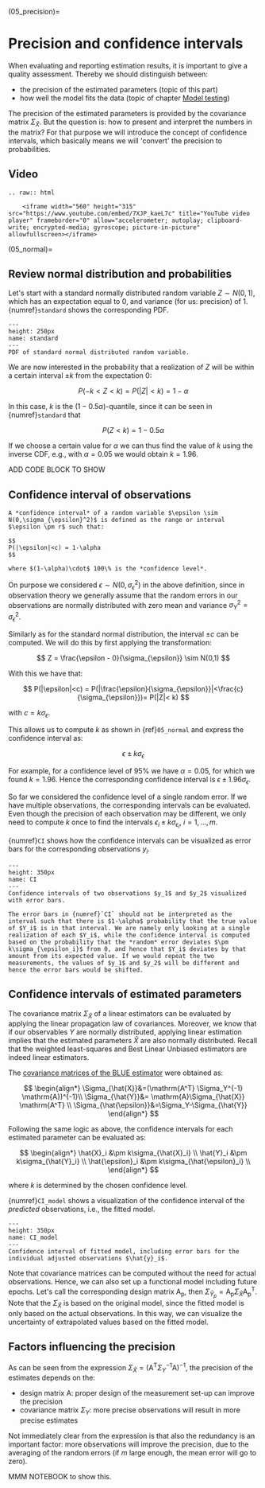 (05_precision)=
# Precision and confidence intervals
When evaluating and reporting estimation results, it is important to give a quality assessment. Thereby we should distinguish between:
* the precision of the estimated parameters (topic of this part)
* how well the model fits the data (topic of chapter [Model testing](08_testing))

The precision of the estimated parameters is provided by the covariance matrix $\Sigma_{\hat{X}}$. But the question is: how to present and interpret the numbers in the matrix? For that purpose we will introduce the concept of confidence intervals, which basically means we will 'convert' the precision to probabilities.

## Video
```{eval-rst}
.. raw:: html

    <iframe width="560" height="315" src="https://www.youtube.com/embed/7XJP_kaeL7c" title="YouTube video player" frameborder="0" allow="accelerometer; autoplay; clipboard-write; encrypted-media; gyroscope; picture-in-picture" allowfullscreen></iframe>
```

(05_normal)=
## Review normal distribution and probabilities
Let's start with a standard normally distributed random variable $Z\sim N(0,1)$, which has an expectation equal to 0, and variance (for us: precision) of 1. {numref}`standard` shows the corresponding PDF.

```{figure} ../figures/ObservationTheory/05_standard.png
---
height: 250px
name: standard
---
PDF of standard normal distributed random variable.
```

We are now interested in the probability that a realization of $Z$ will be within a certain interval $\pm k$ from the expectation 0:

$$
P(-k<Z<k)  = P(|Z|<k) = 1-\alpha
$$

In this case, $k$ is the $(1-0.5\alpha)$-quantile, since it can be seen in {numref}`standard` that 

$$
P(Z<k) = 1-0.5\alpha
$$ 

If we choose a certain value for $\alpha$ we can thus find the value of $k$ using the inverse CDF, e.g., with $\alpha = 0.05$ we would obtain $k=1.96$.

ADD CODE BLOCK TO SHOW

## Confidence interval of observations

```{admonition} Definition
A *confidence interval* of a random variable $\epsilon \sim N(0,\sigma_{\epsilon}^2)$ is defined as the range or interval $\epsilon \pm r$ such that:

$$
P(|\epsilon|<c) = 1-\alpha
$$

where $(1-\alpha)\cdot$ 100\% is the *confidence level*. 
```

On purpose we considered $\epsilon \sim N(0,\sigma_{\epsilon}^2)$ in the above definition, since in observation theory we generally assume that the random errors in our observations are normally distributed with zero mean and variance $\sigma^2_Y=\sigma^2_{\epsilon}$.

Similarly as for the standard normal distribution, the interval $\pm c$ can be computed. We will do this by first applying the transformation:

$$
Z = \frac{\epsilon - 0}{\sigma_{\epsilon}} \sim N(0,1)
$$

With this we have that:

$$
P(|\epsilon|<c) = P(|\frac{\epsilon}{\sigma_{\epsilon}}|<\frac{c}{\sigma_{\epsilon}})= P(|Z|< k)
$$

with $c = k\sigma_{\epsilon}$.

This allows us to compute $k$ as shown in {ref}`05_normal` and express the confidence interval as:

$$
\epsilon \pm k\sigma_{\epsilon}
$$

For example, for a confidence level of 95\% we have $\alpha = 0.05$, for which we found $k=1.96$. Hence the corresponding confidence interval is $\epsilon \pm 1.96\sigma_{\epsilon}$.

So far we considered the confidence level of a single random error. If we have multiple observations, the corresponding intervals can be evaluated. Even though the precision of each observation may be different, we only need to compute $k$ once to find the intervals $\epsilon_i \pm k\sigma_{\epsilon_i}$, $i=1,\ldots,m$.

{numref}`CI` shows how the confidence intervals can be visualized as error bars for the corresponding observations $y_i$.

```{figure} ../figures/ObservationTheory/05_CI.png
---
height: 350px
name: CI
---
Confidence intervals of two observations $y_1$ and $y_2$ visualized with error bars.
```

```{note}
The error bars in {numref}`CI` should not be interpreted as the interval such that there is $1-\alpha$ probability that the true value of $Y_i$ is in that interval. We are namely only looking at a single realization of each $Y_i$, while the confidence interval is computed based on the probability that the *random* error deviates $\pm k\sigma_{\epsilon_i}$ from 0, and hence that $Y_i$ deviates by that amount from its expected value. If we would repeat the two measurements, the values of $y_1$ and $y_2$ will be different and hence the error bars would be shifted. 
```
## Confidence intervals of estimated parameters
The covariance matrix $\Sigma_{\hat{X}}$ of a linear estimators can be evaluated by applying the linear propagation law of covariances. Moreover, we know that if our observables $Y$ are normally distributed, applying linear estimation implies that the estimated parameters $\hat{X}$ are also normally distributed. Recall that the weighted least-squares and Best Linear Unbiased estimators are indeed linear estimators.

The [covariance matrices of the BLUE estimator](04_cov) were obtained as:

$$
\begin{align*}
\Sigma_{\hat{X}}&=(\mathrm{A^T} \Sigma_Y^{-1} \mathrm{A})^{-1}\\
\Sigma_{\hat{Y}}&= \mathrm{A}\Sigma_{\hat{X}} \mathrm{A^T} \\
\Sigma_{\hat{\epsilon}}&=\Sigma_Y-\Sigma_{\hat{Y}}
\end{align*}
$$

Following the same logic as above, the confidence intervals for each estimated parameter can be evaluated as:

$$
\begin{align*}
\hat{X}_i &\pm k\sigma_{\hat{X}_i} \\
\hat{Y}_i &\pm k\sigma_{\hat{Y}_i} \\
\hat{\epsilon}_i &\pm k\sigma_{\hat{\epsilon}_i} \\
\end{align*}
$$

where $k$ is determined by the chosen confidence level.

{numref}`CI_model` shows a visualization of the confidence interval of the *predicted* observations, i.e., the fitted model.

```{figure} ../figures/ObservationTheory/05_CI_model.png
---
height: 350px
name: CI_model
---
Confidence interval of fitted model, including error bars for the individual adjusted observations $\hat{y}_i$.
```

Note that covariance matrices can be computed without the need for actual observations. Hence, we can also set up a functional model including future epochs. Let's call the corresponding design matrix $\mathrm{A_p}$, then $\Sigma_{\hat{Y}_p}= \mathrm{A_p}\Sigma_{\hat{X}} \mathrm{A_p^T}$. Note that the $\Sigma_{\hat{X}}$ is based on the original model, since the fitted model is only based on the actual observations. In this way, we can visualize the uncertainty of extrapolated values based on the fitted model.

## Factors influencing the precision
As can be seen from the expression $\Sigma_{\hat{X}}=(\mathrm{A^T} \Sigma_Y^{-1} \mathrm{A})^{-1}$, the precision of the estimates depends on the:
* design matrix $\mathrm{A}$: proper design of the measurement set-up can improve the precision
* covariance matrix $\Sigma_Y$: more precise observations will result in more precise estimates

Not immediately clear from the expression is that also the redundancy is an important factor: more observations will improve the precision, due to the averaging of the random errors (if $m$ large enough, the mean error will go to zero).

MMM
NOTEBOOK to show this.